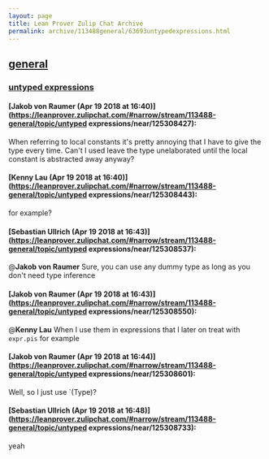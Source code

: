 ```yaml
---
layout: page
title: Lean Prover Zulip Chat Archive 
permalink: archive/113488general/63693untypedexpressions.html
---
```


## [general](index.html)
### [untyped expressions](63693untypedexpressions.html)

#### [Jakob von Raumer (Apr 19 2018 at 16:40)](https://leanprover.zulipchat.com/#narrow/stream/113488-general/topic/untyped expressions/near/125308427):
When referring to local constants it's pretty annoying that I have to give the type every time. Can't I used leave the type unelaborated until the local constant is abstracted away anyway?

#### [Kenny Lau (Apr 19 2018 at 16:40)](https://leanprover.zulipchat.com/#narrow/stream/113488-general/topic/untyped expressions/near/125308443):
for example?

#### [Sebastian Ullrich (Apr 19 2018 at 16:43)](https://leanprover.zulipchat.com/#narrow/stream/113488-general/topic/untyped expressions/near/125308537):
@**Jakob von Raumer** Sure, you can use any dummy type as long as you don't need type inference

#### [Jakob von Raumer (Apr 19 2018 at 16:43)](https://leanprover.zulipchat.com/#narrow/stream/113488-general/topic/untyped expressions/near/125308550):
@**Kenny Lau** When I use them in expressions that I later on treat with `expr.pis` for example

#### [Jakob von Raumer (Apr 19 2018 at 16:44)](https://leanprover.zulipchat.com/#narrow/stream/113488-general/topic/untyped expressions/near/125308601):
Well, so I just use `(Type)?

#### [Sebastian Ullrich (Apr 19 2018 at 16:48)](https://leanprover.zulipchat.com/#narrow/stream/113488-general/topic/untyped expressions/near/125308733):
yeah

